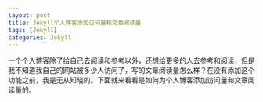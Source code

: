 ```yaml
---
layout: post
title: Jekyll个人博客添加访问量和文章阅读量
tags: [Jekyll]
categories: Jekyll
---
```


一个个人博客除了给自己去阅读和参考以外，还想给更多的人去参考和阅读，但是我不知道我自己的网站被多少人访问了，写的文章阅读量怎么样？在没有添加这个功能之前，我是无从知晓的。下面就来看看是如何为个人博客添加访问量和文章阅读量的。

